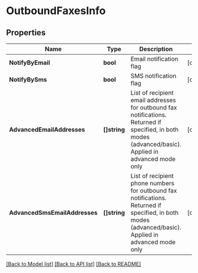 # OutboundFaxesInfo

## Properties
Name | Type | Description | Notes
------------ | ------------- | ------------- | -------------
**NotifyByEmail** | **bool** | Email notification flag | [optional] 
**NotifyBySms** | **bool** | SMS notification flag | [optional] 
**AdvancedEmailAddresses** | **[]string** | List of recipient email addresses for outbound fax notifications. Returned if specified, in both modes (advanced/basic). Applied in advanced mode only | [optional] 
**AdvancedSmsEmailAddresses** | **[]string** | List of recipient phone numbers for outbound fax notifications. Returned if specified, in both modes (advanced/basic). Applied in advanced mode only | [optional] 

[[Back to Model list]](../README.md#documentation-for-models) [[Back to API list]](../README.md#documentation-for-api-endpoints) [[Back to README]](../README.md)


